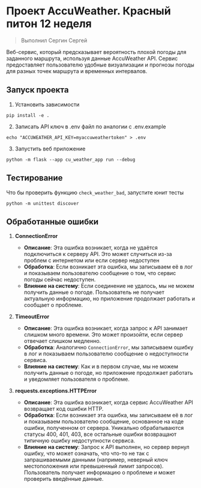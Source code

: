# Проект AccuWeather. Красный питон 12 неделя

> Выполнил Сергин Сергей

Веб-сервис, который предсказывает вероятность плохой погоды для заданного маршрута, используя данные AccuWeather API. Сервис предоставляет пользователю удобные визуализации и прогнозы погоды для разных точек маршрута и временных интервалов.

## Запуск проекта

1. Установить зависимости 
```shell
pip install -e .
```
2. Записать API ключ в .env файл по аналогии с .env.example
```shell
echo "ACCUWEATHER_API_KEY=myaccuweathertoken" > .env
```
3. Запустить веб приложение
```shell
python -m flask --app cu_weather_app run --debug
```

## Тестирование

Что бы проверить функцию `check_weather_bad`, запустите юнит тесты 
```shell
python -m unittest discover
```

## Обработанные ошибки

1. **ConnectionError**
   - **Описание**: Эта ошибка возникает, когда не удаётся подключиться к серверу API. Это может случиться из-за проблем с интернетом или если сервер недоступен
   - **Обработка**: Если возникает эта ошибка, мы записываем её в лог и показываем пользователю сообщение о том, что сервис погоды сейчас недоступен.
   - **Влияние на систему**: Если соединение не удалось, мы не можем получить данные о погоде. Пользователь не получает актуальную информацию, но приложение продолжает работать и сообщает о проблеме.

2. **TimeoutError**
   - **Описание**: Эта ошибка возникает, когда запрос к API занимает слишком много времени. Это может произойти, если сервер отвечает слишком медленно.
   - **Обработка**: Аналогично `ConnectionError`, мы записываем ошибку в лог и показываем пользователю сообщение о недоступности сервиса.
   - **Влияние на систему**: Как и в первом случае, мы не можем получить данные о погоде, но приложение продолжает работать и уведомляет пользователя о проблеме.
3. **requests.exceptions.HTTPError**
   - **Описание**: Эта ошибка возникает, когда сервис AccuWeather API возвращает код ошибки HTTP.
   - **Обработка**: Если возникает эта ошибка, мы записываем её в лог и показываем пользователю сообщение, основанное на коде ошибки, полученном от сервера. Уникально обрабатываются статусы 400, 401, 403, все остальные ошибки возвращают типичную ошибку недоступности сервиса.
   - **Влияние на систему**: Запрос к API выполнен, но сервер вернул ошибку, что может означать, что что-то не так с запрашиваемыми данными (например, неверный ключ местоположения или превышенный лимит запросов). Пользователь получает информацию о проблеме и может проверить введённые данные.

